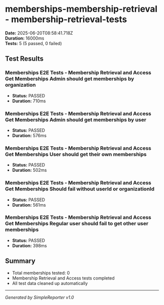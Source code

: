 # memberships-membership-retrieval - membership-retrieval-tests

**Date:** 2025-06-20T08:58:41.718Z  
**Duration:** 16000ms  
**Tests:** 5 (5 passed, 0 failed)

## Test Results


### Memberships E2E Tests - Membership Retrieval and Access Get Memberships Admin should get memberships by organization
- **Status:** PASSED
- **Duration:** 710ms



### Memberships E2E Tests - Membership Retrieval and Access Get Memberships Admin should get memberships by user
- **Status:** PASSED
- **Duration:** 576ms



### Memberships E2E Tests - Membership Retrieval and Access Get Memberships User should get their own memberships
- **Status:** PASSED
- **Duration:** 502ms



### Memberships E2E Tests - Membership Retrieval and Access Get Memberships Should fail without userId or organizationId
- **Status:** PASSED
- **Duration:** 561ms



### Memberships E2E Tests - Membership Retrieval and Access Get Memberships Regular user should fail to get other user memberships
- **Status:** PASSED
- **Duration:** 398ms



## Summary

- Total memberships tested: 0
- Membership Retrieval and Access tests completed
- All test data cleaned up automatically

---
*Generated by SimpleReporter v1.0*
